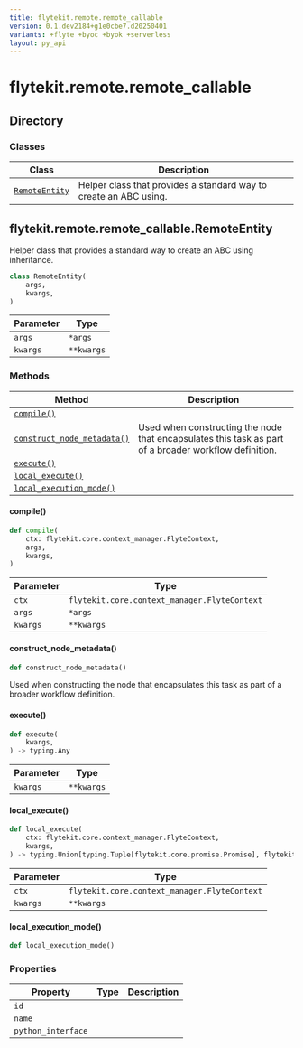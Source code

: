 ```yaml
---
title: flytekit.remote.remote_callable
version: 0.1.dev2184+g1e0cbe7.d20250401
variants: +flyte +byoc +byok +serverless
layout: py_api
---
```


# flytekit.remote.remote_callable

## Directory

### Classes

| Class | Description |
|-|-|
| [`RemoteEntity`](.././flytekit.remote.remote_callable#flytekitremoteremote_callableremoteentity) | Helper class that provides a standard way to create an ABC using. |

## flytekit.remote.remote_callable.RemoteEntity

Helper class that provides a standard way to create an ABC using
inheritance.


```python
class RemoteEntity(
    args,
    kwargs,
)
```
| Parameter | Type |
|-|-|
| `args` | ``*args`` |
| `kwargs` | ``**kwargs`` |

### Methods

| Method | Description |
|-|-|
| [`compile()`](#compile) |  |
| [`construct_node_metadata()`](#construct_node_metadata) | Used when constructing the node that encapsulates this task as part of a broader workflow definition. |
| [`execute()`](#execute) |  |
| [`local_execute()`](#local_execute) |  |
| [`local_execution_mode()`](#local_execution_mode) |  |


#### compile()

```python
def compile(
    ctx: flytekit.core.context_manager.FlyteContext,
    args,
    kwargs,
)
```
| Parameter | Type |
|-|-|
| `ctx` | `flytekit.core.context_manager.FlyteContext` |
| `args` | ``*args`` |
| `kwargs` | ``**kwargs`` |

#### construct_node_metadata()

```python
def construct_node_metadata()
```
Used when constructing the node that encapsulates this task as part of a broader workflow definition.


#### execute()

```python
def execute(
    kwargs,
) -> typing.Any
```
| Parameter | Type |
|-|-|
| `kwargs` | ``**kwargs`` |

#### local_execute()

```python
def local_execute(
    ctx: flytekit.core.context_manager.FlyteContext,
    kwargs,
) -> typing.Union[typing.Tuple[flytekit.core.promise.Promise], flytekit.core.promise.Promise, flytekit.core.promise.VoidPromise, NoneType]
```
| Parameter | Type |
|-|-|
| `ctx` | `flytekit.core.context_manager.FlyteContext` |
| `kwargs` | ``**kwargs`` |

#### local_execution_mode()

```python
def local_execution_mode()
```
### Properties

| Property | Type | Description |
|-|-|-|
| `id` |  |  |
| `name` |  |  |
| `python_interface` |  |  |

